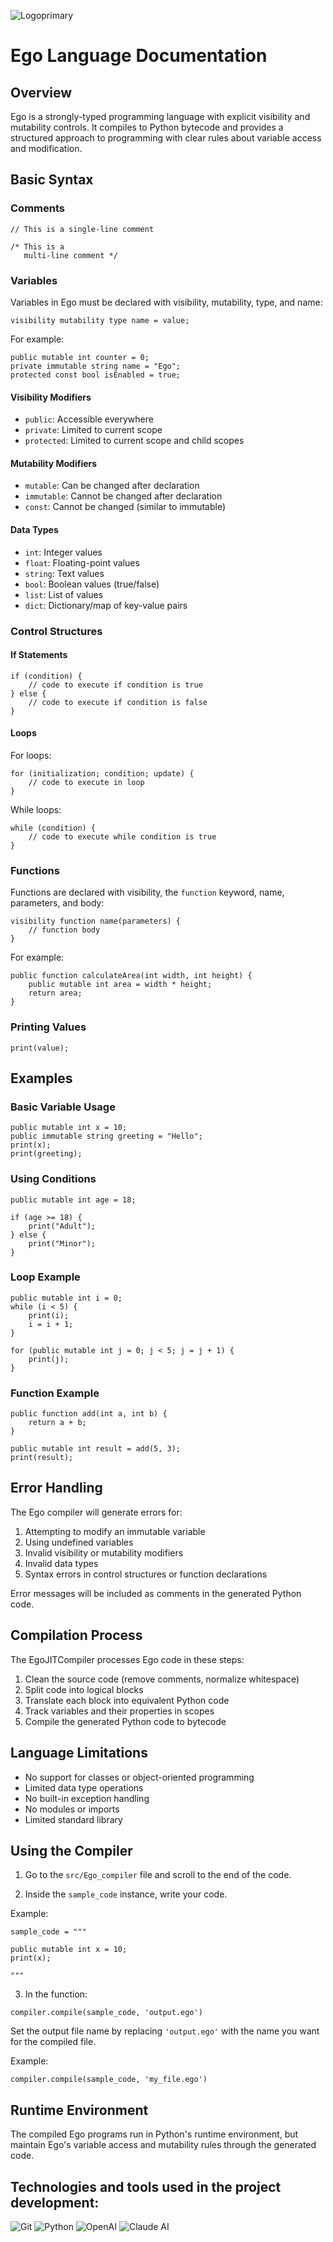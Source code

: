![Logoprimary](https://raw.githubusercontent.com/speedrunblaze/EgoLang/refs/heads/main/kGpqoIkiaGfP1qz4-generated_image.jpg)

# Ego Language Documentation

## Overview

Ego is a strongly-typed programming language with explicit visibility and mutability controls. It compiles to Python bytecode and provides a structured approach to programming with clear rules about variable access and modification.

## Basic Syntax

### Comments

```
// This is a single-line comment

/* This is a
   multi-line comment */
```

### Variables

Variables in Ego must be declared with visibility, mutability, type, and name:

```
visibility mutability type name = value;
```

For example:
```
public mutable int counter = 0;
private immutable string name = "Ego";
protected const bool isEnabled = true;
```

#### Visibility Modifiers
- `public`: Accessible everywhere
- `private`: Limited to current scope
- `protected`: Limited to current scope and child scopes

#### Mutability Modifiers
- `mutable`: Can be changed after declaration
- `immutable`: Cannot be changed after declaration
- `const`: Cannot be changed (similar to immutable)

#### Data Types
- `int`: Integer values
- `float`: Floating-point values
- `string`: Text values
- `bool`: Boolean values (true/false)
- `list`: List of values
- `dict`: Dictionary/map of key-value pairs

### Control Structures

#### If Statements

```
if (condition) {
    // code to execute if condition is true
} else {
    // code to execute if condition is false
}
```

#### Loops

For loops:
```
for (initialization; condition; update) {
    // code to execute in loop
}
```

While loops:
```
while (condition) {
    // code to execute while condition is true
}
```

### Functions

Functions are declared with visibility, the `function` keyword, name, parameters, and body:

```
visibility function name(parameters) {
    // function body
}
```

For example:
```
public function calculateArea(int width, int height) {
    public mutable int area = width * height;
    return area;
}
```

### Printing Values

```
print(value);
```

## Examples

### Basic Variable Usage

```
public mutable int x = 10;
public immutable string greeting = "Hello";
print(x);
print(greeting);
```

### Using Conditions

```
public mutable int age = 18;

if (age >= 18) {
    print("Adult");
} else {
    print("Minor");
}
```

### Loop Example

```
public mutable int i = 0;
while (i < 5) {
    print(i);
    i = i + 1;
}
```

```
for (public mutable int j = 0; j < 5; j = j + 1) {
    print(j);
}
```

### Function Example

```
public function add(int a, int b) {
    return a + b;
}

public mutable int result = add(5, 3);
print(result);
```

## Error Handling

The Ego compiler will generate errors for:

1. Attempting to modify an immutable variable
2. Using undefined variables
3. Invalid visibility or mutability modifiers
4. Invalid data types
5. Syntax errors in control structures or function declarations

Error messages will be included as comments in the generated Python code.

## Compilation Process

The EgoJITCompiler processes Ego code in these steps:

1. Clean the source code (remove comments, normalize whitespace)
2. Split code into logical blocks
3. Translate each block into equivalent Python code
4. Track variables and their properties in scopes
5. Compile the generated Python code to bytecode

## Language Limitations

- No support for classes or object-oriented programming
- Limited data type operations
- No built-in exception handling
- No modules or imports
- Limited standard library

## Using the Compiler

1. Go to the `src/Ego_compiler` file and scroll to the end of the code.


2. Inside the ``sample_code`` instance, write your code.

Example:
```
sample_code = """

public mutable int x = 10;
print(x);

"""
```

3. In the function:

```compiler.compile(sample_code, 'output.ego')```

Set the output file name by replacing ``'output.ego'`` with the name you want for the compiled file.

Example:
```
compiler.compile(sample_code, 'my_file.ego')
```

## Runtime Environment

The compiled Ego programs run in Python's runtime environment, but maintain Ego's variable access and mutability rules through the generated code.

## Technologies and tools used in the project development:

![Git](https://img.shields.io/badge/Git-F05032?style=flat-square&logo=git&logoColor=white) 
![Python](https://img.shields.io/badge/Python-14354C?style=flat-square&logo=python&logoColor=white) 
![OpenAI](https://img.shields.io/badge/OpenAI-412991?style=flat-square&logo=openai&logoColor=white) 
![Claude AI](https://img.shields.io/badge/Claude_AI-3E5E8A?style=flat-square&logo=anthropic&logoColor=white)

